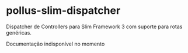 # pollus-slim-dispatcher
Dispatcher de Controllers para Slim Framework 3 com suporte para rotas genéricas.

Documentação indisponível no momento
